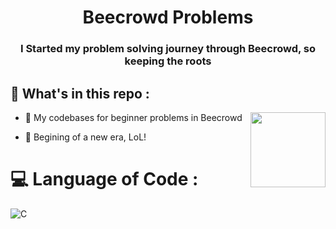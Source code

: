 <h1 align="center">Beecrowd Problems</h1>
<h3 align="center">I Started my problem solving journey through Beecrowd, so keeping the roots</h3>

## 🤔 What's in this repo :
<img align="right" height="120" src="https://media1.tenor.com/m/y2JXkY1pXkwAAAAC/cat-computer.gif"  />

 
- 📌 My codebases for beginner problems in Beecrowd

- 📌 Begining of a new era, LoL!

# 💻 Language of Code :
![C](https://img.shields.io/badge/c-%2300599C.svg?style=for-the-badge&logo=c&logoColor=white) 
